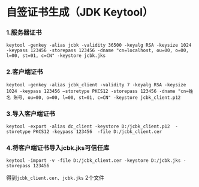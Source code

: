 # 自签证书生成（JDK Keytool）

### 1.服务器证书
```
keytool -genkey -alias jcbk -validity 36500 -keyalg RSA -keysize 1024 -keypass 123456 -storepass 123456 -dname "cn=localhost, ou=00, o=00, l=00, st=01, c=CN" -keystore jcbk.jks
```
### 2.客户端证书
```
keytool -genkey -alias jcbk_client -validity 7 -keyalg RSA -keysize 1024 -keypass 123456 –storetype PKCS12 -storepass 123456 -dname "cn=姓名 账号, ou=00, o=00, l=00, st=01, c=CN" -keystore jcbk_client.p12
```
### 3.导入客户端证书
```
keytool -export -alias dc_client -keystore D:/jcbk_client.p12  -storetype PKCS12 -keypass 123456  -file D:/jcbk_client.cer
```
### 4.将客户端证书导入jcbk.jks可信任库
```
keytool -import -v -file D:/jcbk_client.cer -keystore D:/jcbk.jks -storepass 123456
```

得到`jcbk_client.cer`、`jcbk.jks` 2个文件
